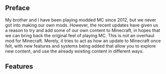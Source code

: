 ## Preface
  My brother and I have been playing modded MC since 2012, but we never got into making our own mods. However, the recent updates have given us a reason to try and add some of our own content to Minecraft, in hopes that we can bring back the original feel of playing MC. This is not an overhaul mod for Minecraft. Merely, it tries to act as how an update to Minecraft once felt, with new features and systems being added that allow you to explore new content, and use the already existing content in different ways.

## Features

